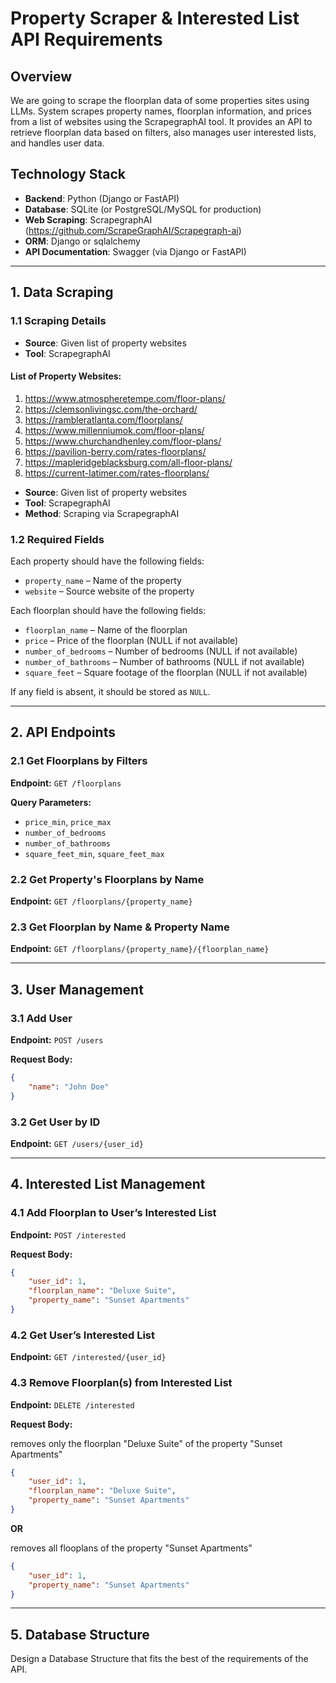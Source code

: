 # Property Scraper & Interested List API Requirements

## Overview
We are going to scrape the floorplan data of some properties sites using LLMs. System scrapes property names, floorplan information, and prices from a list of websites using the ScrapegraphAI tool. It provides an API to retrieve floorplan data based on filters, also manages user interested lists, and handles user data.

## Technology Stack
- **Backend**: Python (Django or FastAPI)
- **Database**: SQLite (or PostgreSQL/MySQL for production)
- **Web Scraping**: ScrapegraphAI (https://github.com/ScrapeGraphAI/Scrapegraph-ai)
- **ORM**: Django or sqlalchemy
- **API Documentation**: Swagger (via Django or FastAPI)
---
## 1. Data Scraping

### 1.1 Scraping Details
- **Source**: Given list of property websites
- **Tool**: ScrapegraphAI

#### List of Property Websites:
1. https://www.atmospheretempe.com/floor-plans/
2. https://clemsonlivingsc.com/the-orchard/
3. https://rambleratlanta.com/floorplans/
4. https://www.millenniumok.com/floor-plans/
5. https://www.churchandhenley.com/floor-plans/
6. https://pavilion-berry.com/rates-floorplans/
7. https://mapleridgeblacksburg.com/all-floor-plans/
8. https://current-latimer.com/rates-floorplans/

- **Source**: Given list of property websites
- **Tool**: ScrapegraphAI
- **Method**: Scraping via ScrapegraphAI

### 1.2 Required Fields
Each property should have the following fields:
- `property_name` – Name of the property
- `website` – Source website of the property

Each floorplan should have the following fields:
- `floorplan_name` – Name of the floorplan
- `price` – Price of the floorplan (NULL if not available)
- `number_of_bedrooms` – Number of bedrooms (NULL if not available)
- `number_of_bathrooms` – Number of bathrooms (NULL if not available)
- `square_feet` – Square footage of the floorplan (NULL if not available)

If any field is absent, it should be stored as `NULL`.

---

## 2. API Endpoints

### 2.1 Get Floorplans by Filters
**Endpoint:** `GET /floorplans`

**Query Parameters:**
- `price_min`, `price_max`
- `number_of_bedrooms`
- `number_of_bathrooms`
- `square_feet_min`, `square_feet_max`

### 2.2 Get Property's Floorplans by Name
**Endpoint:** `GET /floorplans/{property_name}`

### 2.3 Get Floorplan by Name & Property Name
**Endpoint:** `GET /floorplans/{property_name}/{floorplan_name}`

---

## 3. User Management

### 3.1 Add User
**Endpoint:** `POST /users`

**Request Body:**
```json
{
    "name": "John Doe"
}
```

### 3.2 Get User by ID
**Endpoint:** `GET /users/{user_id}`

---

## 4. Interested List Management

### 4.1 Add Floorplan to User’s Interested List
**Endpoint:** `POST /interested`

**Request Body:**
```json
{
    "user_id": 1,
    "floorplan_name": "Deluxe Suite",
    "property_name": "Sunset Apartments"
}
```

### 4.2 Get User’s Interested List
**Endpoint:** `GET /interested/{user_id}`

### 4.3 Remove Floorplan(s) from Interested List
**Endpoint:** `DELETE /interested`

**Request Body:**

removes only the floorplan "Deluxe Suite" of the property "Sunset Apartments"

```json
{
    "user_id": 1,
    "floorplan_name": "Deluxe Suite",
    "property_name": "Sunset Apartments"
}
```
**OR**

removes all flooplans of the property "Sunset Apartments"

```json
{
    "user_id": 1,
    "property_name": "Sunset Apartments"
}
``` 

---

## 5. Database Structure
 Design a Database Structure that fits the best of the requirements of the API.